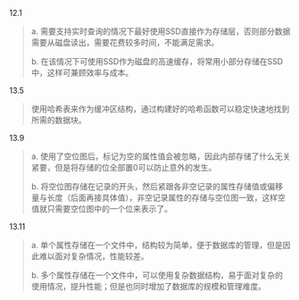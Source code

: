 12.1 

>a. 需要支持实时查询的情况下最好使用SSD直接作为存储层，否则部分数据需要从磁盘读出，需要花费较多时间，不能满足需求。
>
>b. 在该情况下可使用SSD作为磁盘的高速缓存，将常用小部分存储在SSD中，这样可兼顾效率与成本。

13.5 

>使用哈希表来作为缓冲区结构，通过构建好的哈希函数可以稳定快速地找到所需的数据块。

13.9

>a. 使用了空位图后，标记为空的属性值会被忽略，因此内部存储了什么无关紧要，但是将存储的位全部置0可以防止意外的发生。
>
>b. 将空位图存储在记录的开头，然后紧跟各非空记录的属性存储值或偏移量与长度（后面再接具体值），非空记录属性的存储与空位图一致，这样空值就只需要空位图中的一个位来表示了。

13.11

>a. 单个属性存储在一个文件中，结构较为简单，便于数据库的管理，但是因此难以面对复杂情况，性能较差。
>
>b. 多个属性存储在一个文件中，可以使用复杂数据结构，易于面对复杂的使用情况，提升性能；但是也同时增加了数据库的规模和管理难度。

